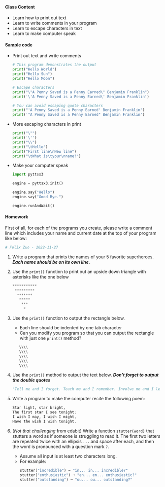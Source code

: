 #### Class Content
  - Learn how to print out text
  - Learn to write comments in your program
  - Learn to escape characters in text
  - Learn to make computer speak

#### Sample code
  - Print out text and write comments
    ``` Python
    # This program demonstrates the output
    print("Hello World")
    print("Hello Sun")
    print("Hello Moon")
    
    # Escape characters
    print("\"A Penny Saved is a Penny Earned\" Benjamin Franklin")
    print('\'A Penny Saved is a Penny Earned\' Benjamin Franklin')
    
    # You can avoid escaping quote characters
    print("'A Penny Saved is a Penny Earned' Benjamin Franklin")
    print('"A Penny Saved is a Penny Earned" Benjamin Franklin')    
    ```

  - More escaping characters in print
    ``` Python
    print("\"")
    print('\'')
    print("\\")
    print("\tHello")
    print("First line\nNew line")
    print("\tWhat is\tyour\nname?")
    ```

  - Make your computer speak
    ``` Python
    import pyttsx3
    
    engine = pyttsx3.init()
    
    engine.say("Hello")
    engine.say("Good Bye.")
    
    engine.runAndWait()
    ```

#### Homework
  First of all, for each of the programs you create, please write a comment line which includes your name and current date at the top of your program like below:
  ``` Python
  # Felix Zuo - 2022-11-27
  ```

  1. Write a program that prints the names of your 5 favorite superheroes. ***Each name should be on its own line***.
  1. Use the `print()` function to print out an upside down triangle with asterisks like the one below
     ``` Python
     ***********
      *********
       *******
        *****
         ***
          *
     ```
  1. Use the `print()` function to output the rectangle below. 
     - Each line should be indented by one tab character
     - Can you modify you program so that you can output the rectangle with just one `print()` method?
     ``` Python
        \\\\
        \\\\
        \\\\
        \\\\
        \\\\
     ```
  1. Use the `print()` method to output the text below. ***Don’t forget to output the double quotes***
     ``` Python
     "Tell me and I forget. Teach me and I remember. Involve me and I learn." - Benjamin Franklin
     ```

  1. Write a program to make the computer recite the following poem:
     ``` Python
     Star light, star bright,
     The first star I see tonight;
     I wish I may, I wish I might,
     Have the wish I wish tonight.
     ```
  
  1. (*Not that challenging* from [edabit](https://edabit.com/challenge/)) Write a function `stutter(word)` that stutters a word as if someone is struggling to read it. The first two letters are repeated twice with an ellipsis `...` and space after each, and then the word is pronounced with a question mark `?`.
     - Assume all input is at least two characters long.
     - For example:
       ``` Python
       stutter("incredible") ➞ "in... in... incredible?"
       stutter("enthusiastic") ➞ "en... en... enthusiastic?"
       stutter("outstanding") ➞ "ou... ou... outstanding?"
       ```
  
  
